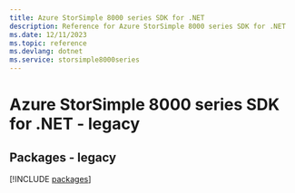 ```yaml
---
title: Azure StorSimple 8000 series SDK for .NET
description: Reference for Azure StorSimple 8000 series SDK for .NET
ms.date: 12/11/2023
ms.topic: reference
ms.devlang: dotnet
ms.service: storsimple8000series
---
```

# Azure StorSimple 8000 series SDK for .NET - legacy
## Packages - legacy
[!INCLUDE [packages](storsimple-8000-series-index.md)]